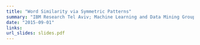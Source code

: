 ```yaml
---
title: "Word Similarity via Symmetric Patterns"
summary: "IBM Research Tel Aviv; Machine Learning and Data Mining Group Seminar"
date: "2015-09-01"
links:
url_slides: slides.pdf
---
```

